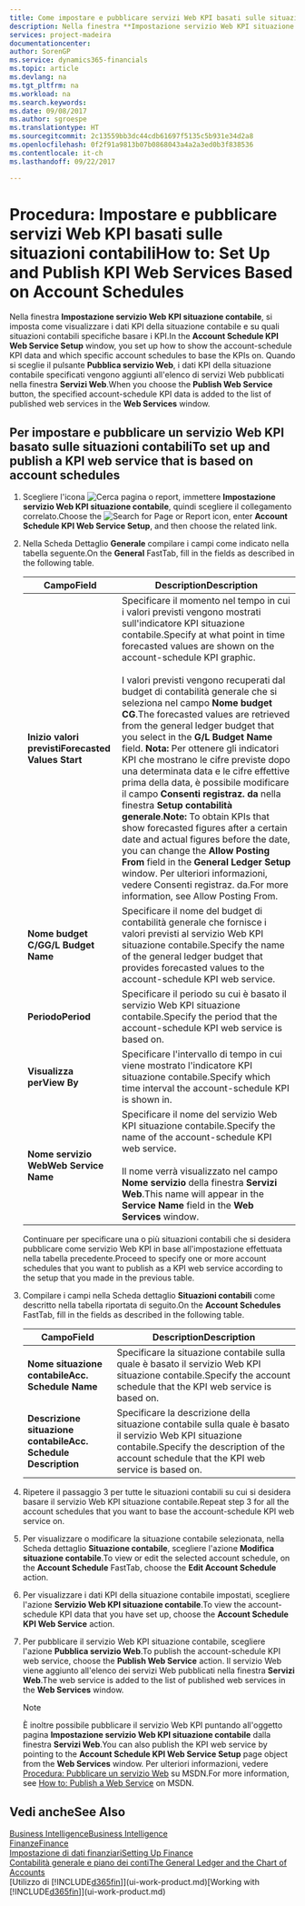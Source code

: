 ```yaml
---
title: Come impostare e pubblicare servizi Web KPI basati sulle situazioni contabili | Microsoft Docs
description: Nella finestra **Impostazione servizio Web KPI situazione contabile**, si imposta come visualizzare i dati KPI della situazione contabile e su quali situazioni contabili specifiche basare i KPI.
services: project-madeira
documentationcenter: 
author: SorenGP
ms.service: dynamics365-financials
ms.topic: article
ms.devlang: na
ms.tgt_pltfrm: na
ms.workload: na
ms.search.keywords: 
ms.date: 09/08/2017
ms.author: sgroespe
ms.translationtype: HT
ms.sourcegitcommit: 2c13559bb3dc44cdb61697f5135c5b931e34d2a8
ms.openlocfilehash: 0f2f91a9813b07b0868043a4a2a3ed0b3f838536
ms.contentlocale: it-ch
ms.lasthandoff: 09/22/2017

---
```

# <a name="how-to-set-up-and-publish-kpi-web-services-based-on-account-schedules"></a><span data-ttu-id="2c87a-103">Procedura: Impostare e pubblicare servizi Web KPI basati sulle situazioni contabili</span><span class="sxs-lookup"><span data-stu-id="2c87a-103">How to: Set Up and Publish KPI Web Services Based on Account Schedules</span></span>
<span data-ttu-id="2c87a-104">Nella finestra **Impostazione servizio Web KPI situazione contabile**, si imposta come visualizzare i dati KPI della situazione contabile e su quali situazioni contabili specifiche basare i KPI.</span><span class="sxs-lookup"><span data-stu-id="2c87a-104">In the **Account Schedule KPI Web Service Setup** window, you set up how to show the account-schedule KPI data and which specific account schedules to base the KPIs on.</span></span> <span data-ttu-id="2c87a-105">Quando si sceglie il pulsante **Pubblica servizio Web**, i dati KPI della situazione contabile specificati vengono aggiunti all'elenco di servizi Web pubblicati nella finestra **Servizi Web**.</span><span class="sxs-lookup"><span data-stu-id="2c87a-105">When you choose the **Publish Web Service** button, the specified account-schedule KPI data is added to the list of published web services in the **Web Services** window.</span></span>  

## <a name="to-set-up-and-publish-a-kpi-web-service-that-is-based-on-account-schedules"></a><span data-ttu-id="2c87a-106">Per impostare e pubblicare un servizio Web KPI basato sulle situazioni contabili</span><span class="sxs-lookup"><span data-stu-id="2c87a-106">To set up and publish a KPI web service that is based on account schedules</span></span>  

1.  <span data-ttu-id="2c87a-107">Scegliere l'icona ![Cerca pagina o report](media/ui-search/search_small.png "icona Cerca pagina o report"), immettere **Impostazione servizio Web KPI situazione contabile**, quindi scegliere il collegamento correlato.</span><span class="sxs-lookup"><span data-stu-id="2c87a-107">Choose the ![Search for Page or Report](media/ui-search/search_small.png "Search for Page or Report icon") icon, enter **Account Schedule KPI Web Service Setup**, and then choose the related link.</span></span>  
2.  <span data-ttu-id="2c87a-108">Nella Scheda Dettaglio **Generale** compilare i campi come indicato nella tabella seguente.</span><span class="sxs-lookup"><span data-stu-id="2c87a-108">On the **General** FastTab, fill in the fields as described in the following table.</span></span>  

    |<span data-ttu-id="2c87a-109">Campo</span><span class="sxs-lookup"><span data-stu-id="2c87a-109">Field</span></span>|<span data-ttu-id="2c87a-110">Description</span><span class="sxs-lookup"><span data-stu-id="2c87a-110">Description</span></span>|  
    |---------------------------------|---------------------------------------|  
    |<span data-ttu-id="2c87a-111">**Inizio valori previsti**</span><span class="sxs-lookup"><span data-stu-id="2c87a-111">**Forecasted Values Start**</span></span>|<span data-ttu-id="2c87a-112">Specificare il momento nel tempo in cui i valori previsti vengono mostrati sull'indicatore KPI situazione contabile.</span><span class="sxs-lookup"><span data-stu-id="2c87a-112">Specify at what point in time forecasted values are shown on the account-schedule KPI graphic.</span></span><br /><br /> <span data-ttu-id="2c87a-113">I valori previsti vengono recuperati dal budget di contabilità generale che si seleziona nel campo **Nome budget CG**.</span><span class="sxs-lookup"><span data-stu-id="2c87a-113">The forecasted values are retrieved from the general ledger budget that you select in the **G/L Budget Name** field.</span></span> <span data-ttu-id="2c87a-114">**Nota:**  Per ottenere gli indicatori KPI che mostrano le cifre previste dopo una determinata data e le cifre effettive prima della data, è possibile modificare il campo **Consenti registraz. da** nella finestra **Setup contabilità generale**.</span><span class="sxs-lookup"><span data-stu-id="2c87a-114">**Note:**  To obtain KPIs that show forecasted figures after a certain date and actual figures before the date, you can change the **Allow Posting From** field in the **General Ledger Setup** window.</span></span> <span data-ttu-id="2c87a-115">Per ulteriori informazioni, vedere Consenti registraz. da.</span><span class="sxs-lookup"><span data-stu-id="2c87a-115">For more information, see Allow Posting From.</span></span>|  
    |<span data-ttu-id="2c87a-116">**Nome budget C/G**</span><span class="sxs-lookup"><span data-stu-id="2c87a-116">**G/L Budget Name**</span></span>|<span data-ttu-id="2c87a-117">Specificare il nome del budget di contabilità generale che fornisce i valori previsti al servizio Web KPI situazione contabile.</span><span class="sxs-lookup"><span data-stu-id="2c87a-117">Specify the name of the general ledger budget that provides forecasted values to the account-schedule KPI web service.</span></span>|  
    |<span data-ttu-id="2c87a-118">**Periodo**</span><span class="sxs-lookup"><span data-stu-id="2c87a-118">**Period**</span></span>|<span data-ttu-id="2c87a-119">Specificare il periodo su cui è basato il servizio Web KPI situazione contabile.</span><span class="sxs-lookup"><span data-stu-id="2c87a-119">Specify the period that the account-schedule KPI web service is based on.</span></span>|  
    |<span data-ttu-id="2c87a-120">**Visualizza per**</span><span class="sxs-lookup"><span data-stu-id="2c87a-120">**View By**</span></span>|<span data-ttu-id="2c87a-121">Specificare l'intervallo di tempo in cui viene mostrato l'indicatore KPI situazione contabile.</span><span class="sxs-lookup"><span data-stu-id="2c87a-121">Specify which time interval the account-schedule KPI is shown in.</span></span>|  
    |<span data-ttu-id="2c87a-122">**Nome servizio Web**</span><span class="sxs-lookup"><span data-stu-id="2c87a-122">**Web Service Name**</span></span>|<span data-ttu-id="2c87a-123">Specificare il nome del servizio Web KPI situazione contabile.</span><span class="sxs-lookup"><span data-stu-id="2c87a-123">Specify the name of the account-schedule KPI web service.</span></span><br /><br /> <span data-ttu-id="2c87a-124">Il nome verrà visualizzato nel campo  **Nome servizio** della finestra **Servizi Web**.</span><span class="sxs-lookup"><span data-stu-id="2c87a-124">This name will appear in the **Service Name** field in the **Web Services** window.</span></span>|  

    <span data-ttu-id="2c87a-125">Continuare per specificare una o più situazioni contabili che si desidera pubblicare come servizio Web KPI in base all'impostazione effettuata nella tabella precedente.</span><span class="sxs-lookup"><span data-stu-id="2c87a-125">Proceed to specify one or more account schedules that you want to publish as a KPI web service according to the setup that you made in the previous table.</span></span>  

3.  <span data-ttu-id="2c87a-126">Compilare i campi nella Scheda dettaglio **Situazioni contabili** come descritto nella tabella riportata di seguito.</span><span class="sxs-lookup"><span data-stu-id="2c87a-126">On the **Account Schedules** FastTab, fill in the fields as described in the following table.</span></span>  

    |<span data-ttu-id="2c87a-127">Campo</span><span class="sxs-lookup"><span data-stu-id="2c87a-127">Field</span></span>|<span data-ttu-id="2c87a-128">Description</span><span class="sxs-lookup"><span data-stu-id="2c87a-128">Description</span></span>|  
    |---------------------------------|---------------------------------------|  
    |<span data-ttu-id="2c87a-129">**Nome situazione contabile**</span><span class="sxs-lookup"><span data-stu-id="2c87a-129">**Acc. Schedule Name**</span></span>|<span data-ttu-id="2c87a-130">Specificare la situazione contabile sulla quale è basato il servizio Web KPI situazione contabile.</span><span class="sxs-lookup"><span data-stu-id="2c87a-130">Specify the account schedule that the KPI web service is based on.</span></span>|  
    |<span data-ttu-id="2c87a-131">**Descrizione situazione contabile**</span><span class="sxs-lookup"><span data-stu-id="2c87a-131">**Acc. Schedule Description**</span></span>|<span data-ttu-id="2c87a-132">Specificare la descrizione della situazione contabile sulla quale è basato il servizio Web KPI situazione contabile.</span><span class="sxs-lookup"><span data-stu-id="2c87a-132">Specify the description of the account schedule that the KPI web service is based on.</span></span>|  

4.  <span data-ttu-id="2c87a-133">Ripetere il passaggio 3 per tutte le situazioni contabili su cui si desidera basare il servizio Web KPI situazione contabile.</span><span class="sxs-lookup"><span data-stu-id="2c87a-133">Repeat step 3 for all the account schedules that you want to base the account-schedule KPI web service on.</span></span>  
5.  <span data-ttu-id="2c87a-134">Per visualizzare o modificare la situazione contabile selezionata, nella Scheda dettaglio **Situazione contabile**, scegliere l'azione **Modifica situazione contabile**.</span><span class="sxs-lookup"><span data-stu-id="2c87a-134">To view or edit the selected account schedule, on the **Account Schedule** FastTab, choose the **Edit Account Schedule** action.</span></span>  
6.  <span data-ttu-id="2c87a-135">Per visualizzare i dati KPI della situazione contabile impostati, scegliere l'azione **Servizio Web KPI situazione contabile**.</span><span class="sxs-lookup"><span data-stu-id="2c87a-135">To view the account-schedule KPI data that you have set up, choose the **Account Schedule KPI Web Service** action.</span></span>  
7.  <span data-ttu-id="2c87a-136">Per pubblicare il servizio Web KPI situazione contabile, scegliere l'azione **Pubblica servizio Web**.</span><span class="sxs-lookup"><span data-stu-id="2c87a-136">To publish the account-schedule KPI web service, choose the **Publish Web Service** action.</span></span> <span data-ttu-id="2c87a-137">Il servizio Web viene aggiunto all'elenco dei servizi Web pubblicati nella finestra **Servizi Web**.</span><span class="sxs-lookup"><span data-stu-id="2c87a-137">The web service is added to the list of published web services in the **Web Services** window.</span></span>  

    > [!NOTE]  
    >  <span data-ttu-id="2c87a-138">È inoltre possibile pubblicare il servizio Web KPI puntando all'oggetto pagina **Impostazione servizio Web KPI situazione contabile** dalla finestra **Servizi Web**.</span><span class="sxs-lookup"><span data-stu-id="2c87a-138">You can also publish the KPI web service by pointing to the **Account Schedule KPI Web Service Setup** page object from the **Web Services** window.</span></span> <span data-ttu-id="2c87a-139">Per ulteriori informazioni, vedere [Procedura: Pubblicare un servizio Web](https://msdn.microsoft.com/en-us/library/dd338978.aspx) su MSDN.</span><span class="sxs-lookup"><span data-stu-id="2c87a-139">For more information, see [How to: Publish a Web Service](https://msdn.microsoft.com/en-us/library/dd338978.aspx) on MSDN.</span></span>  

## <a name="see-also"></a><span data-ttu-id="2c87a-140">Vedi anche</span><span class="sxs-lookup"><span data-stu-id="2c87a-140">See Also</span></span>  
[<span data-ttu-id="2c87a-141">Business Intelligence</span><span class="sxs-lookup"><span data-stu-id="2c87a-141">Business Intelligence</span></span>](bi.md)  
[<span data-ttu-id="2c87a-142">Finanze</span><span class="sxs-lookup"><span data-stu-id="2c87a-142">Finance</span></span>](finance.md)  
[<span data-ttu-id="2c87a-143">Impostazione di dati finanziari</span><span class="sxs-lookup"><span data-stu-id="2c87a-143">Setting Up Finance</span></span>](finance-setup-finance.md)  
[<span data-ttu-id="2c87a-144">Contabilità generale e piano dei conti</span><span class="sxs-lookup"><span data-stu-id="2c87a-144">The General Ledger and the Chart of Accounts</span></span>](finance-general-ledger.md)  
<span data-ttu-id="2c87a-145">[Utilizzo di [!INCLUDE[d365fin](includes/d365fin_md.md)]](ui-work-product.md)</span><span class="sxs-lookup"><span data-stu-id="2c87a-145">[Working with [!INCLUDE[d365fin](includes/d365fin_md.md)]](ui-work-product.md)</span></span>

